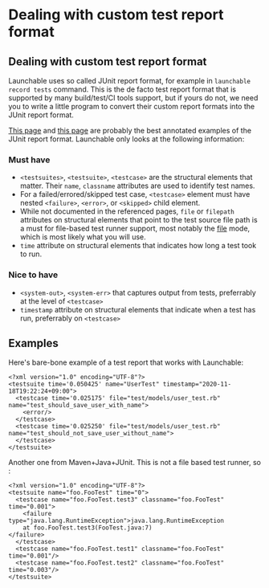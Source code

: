 # Dealing with custom test report format

## Dealing with custom test report format

Launchable uses so called JUnit report format, for example in `launchable record tests` command. This is the de facto test report format that is supported by many build/test/CI tools support, but if yours do not, we need you to write a little program to convert their custom report formats into the JUnit report format.

[This page](https://llg.cubic.org/docs/junit/) and [this page](https://help.catchsoftware.com/display/ET/JUnit+Format) are probably the best annotated examples of the JUnit report format. Launchable only looks at the following information:

### Must have

* `<testsuites>`, `<testsuite>`, `<testcase>` are the structural elements that matter. Their `name`, `classname` attributes are used to identify test names.
* For a failed/errored/skipped test case, `<testcase>` element must have nested `<failure>`, `<error>`, or `<skipped>` child element.
* While not documented in the referenced pages, `file` or `filepath` attributes on structural elements that point to the test source file path is a must for file-based test runner support, most notably the [file](../integrations/file.md) mode, which is most likely what you will use.
* `time` attribute on structural elements that indicates how long a test took to run.

### Nice to have

* `<system-out>`, `<system-err>` that captures output from tests, preferrably at the level of `<testcase>`
* `timestamp` attribute on structural elements that indicate when a test has run, preferrably on `<testcase>`

## Examples

Here's bare-bone example of a test report that works with Launchable:

```markup
<?xml version="1.0" encoding="UTF-8"?>
<testsuite time='0.050425' name="UserTest" timestamp="2020-11-18T19:22:24+09:00">
  <testcase time='0.025175' file="test/models/user_test.rb" name="test_should_save_user_with_name">
    <error/>
  </testcase>
  <testcase time='0.025250' file="test/models/user_test.rb" name="test_should_not_save_user_without_name">
  </testcase>
</testsuite>
```

Another one from Maven+Java+JUnit. This is not a file based test runner, so :

```markup
<?xml version="1.0" encoding="UTF-8"?>
<testsuite name="foo.FooTest" time="0">
  <testcase name="foo.FooTest.test3" classname="foo.FooTest" time="0.001">
    <failure type="java.lang.RuntimeException">java.lang.RuntimeException
    at foo.FooTest.test3(FooTest.java:7)
</failure>
  </testcase>
  <testcase name="foo.FooTest.test1" classname="foo.FooTest" time="0.001"/>
  <testcase name="foo.FooTest.test2" classname="foo.FooTest" time="0.003"/>
</testsuite>
```

